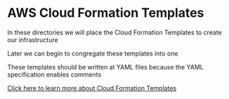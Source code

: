 # AWS Cloud Formation Templates

In these directories we will place the Cloud Formation Templates to create our infrastructure

Later we can begin to congregate these templates into one

These templates should be written at YAML files because the YAML specification enables comments

[Click here to learn more about Cloud Formation Templates](https://aws.amazon.com/cloudformation/?sc_channel=PS&sc_campaign=acquisition_US&sc_publisher=google&sc_medium=cloudformation_b&sc_content=cloudformation_bmm&sc_detail=%2Bcloudformation&sc_category=cloudformation&sc_segment=159752350481&sc_matchtype=b&sc_country=US&s_kwcid=AL!4422!3!159752350481!b!!g!!%2Bcloudformation&ef_id=WOFUxAAAAWKVYMd4:20170420002712:s)